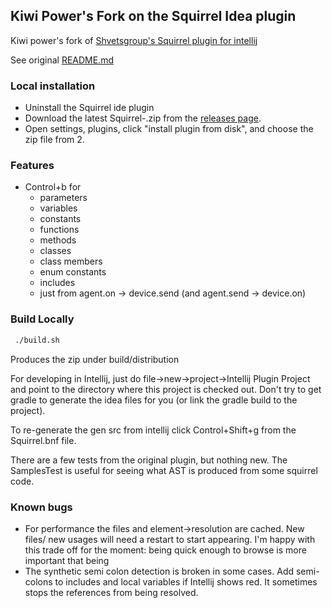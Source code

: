 ## Kiwi Power's Fork on the Squirrel Idea plugin

Kiwi power's fork of [Shvetsgroup's Squirrel plugin for intellij](https://github.com/shvetsgroup/squirrel-lang-idea-plugin) 

See original [README.md](../ORIGINAL_README.md)

### Local installation
- Uninstall the Squirrel ide plugin
- Download the latest Squirrel-<version>.zip from the [releases page](../../releases).
- Open settings, plugins, click "install plugin from disk", and choose the zip file from 2. 

### Features
- Control+b for 
    - parameters
    - variables
    - constants
    - functions
    - methods
    - classes
    - class members
    - enum constants
    - includes
    - just from agent.on -> device.send (and agent.send -> device.on)
    
### Build Locally

```bash
 ./build.sh 
```
Produces the zip under build/distribution

For developing in Intellij, just do file->new->project->Intellij Plugin Project and point to the directory where this project is checked out. Don't try to get gradle to generate the idea files for you (or link the gradle build to the project).

To re-generate the gen src from intellij click Control+Shift+g from the Squirrel.bnf file. 

There are a few tests from the original plugin, but nothing new. The SamplesTest is useful for seeing what AST is produced from some squirrel code.

### Known bugs

- For performance the files and element->resolution are cached. New files/ new usages will need a restart to start appearing. I'm happy with this trade off for the moment: being quick enough to browse is more important that being 
- The synthetic semi colon detection is broken in some cases. Add semi-colons to includes and local variables if Intellij shows red. It sometimes stops the references from being resolved.

